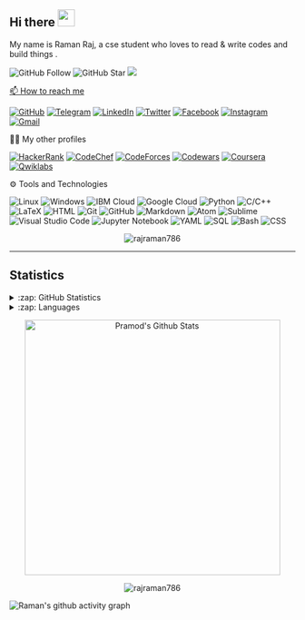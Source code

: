 ## Hi there <img src="https://raw.githubusercontent.com/MartinHeinz/MartinHeinz/master/wave.gif" width="30px">

My name is Raman Raj, a cse student who loves to read & write codes and build things .

![GitHub Follow](https://img.shields.io/github/followers/rajraman786.svg?style=social&label=Follow)
![GitHub Star](https://img.shields.io/github/stars/rajraman786?affiliations=OWNER%2CCOLLABORATOR&style=social&label=Star)
<a href="https://github.com/rajraman786/github-visitors-counter">
    <img src="https://komarev.com/ghpvc/?username=rajraman786&">

📫 How to reach me

[![GitHub](https://img.shields.io/badge/--github?label=Github&logo=GitHub&style=social)](https://github.com/rajraman786) 
[![Telegram](https://img.shields.io/badge/--telegram?label=Telegram&logo=Telegram&style=social)](https://t.me/) 
[![LinkedIn](https://img.shields.io/badge/--linkedin?label=LinkedIn&logo=LinkedIn&style=social)](https://www.linkedin.com/in/rajraman786)
[![Twitter](https://img.shields.io/badge/--Twitter?label=Twitter&logo=Twitter&style=social)](https://twitter.com/rajraman786) 
[![Facebook](https://img.shields.io/badge/--Facebook?label=Facebook&logo=Facebook&style=social)](https://www.instagram.com/rajraman786/) 
[![Instagram](https://img.shields.io/badge/--Instagram?label=Instagram&logo=Instagram&style=social)](https://www.instagram.com/rajraman786/) 
[![Gmail](https://img.shields.io/badge/--linkedin?label=Gmail&logo=gmail&style=social)](mailto:rajraman786@yahoo.com)

👨‍💻 My other profiles

[![HackerRank](https://img.shields.io/badge/--dev?label=HackerRank&logo=Hackerrank&style=social)](https://www.hackerrank.com/rajraman786)
[![CodeChef](https://img.shields.io/badge/--dev?label=CodeChef&logo=CodeChef&style=social)](https://www.codechef.com/rajraman786)
[![CodeForces](https://img.shields.io/badge/--dev?label=CodeForces&logo=CodeForces&style=social)](https://www.codeforces.com/rajraman786)
[![Codewars](https://img.shields.io/badge/--dev?label=Codewars&logo=codewars&style=social)](https://www.codewars.com/users/)
[![Coursera](https://img.shields.io/badge/--dev?label=Coursera&logo=coursera&style=social)](https://www.coursera.org/user/)
[![Qwiklabs](https://img.shields.io/badge/--dev?label=Qwiklabs&logo=qwiklabs&style=social)](https://www.qwiklabs.com/public_profiles/)

⚙ Tools and Technologies

![Linux](https://img.shields.io/badge/-Linux-333333?style=flat&logo=linux)
![Windows](https://img.shields.io/badge/-Windows-333333?style=flat&logo=windows)
![IBM Cloud](https://img.shields.io/badge/-IBM%20Cloud-333333?style=flat&logo=ibm)
![Google Cloud](https://img.shields.io/badge/-Google%20Cloud-333333?style=flat&logo=google-cloud)
![Python](https://img.shields.io/badge/-Python-333333?style=flat&logo=python)
![C/C++](https://img.shields.io/badge/-C/C++-333333?style=flat&logo=c)
![LaTeX](https://img.shields.io/badge/-LaTeX-333333?style=flat&logo=latex)
![HTML](https://img.shields.io/badge/-HTML-333333?style=flat&logo=HTML5)
![Git](https://img.shields.io/badge/-Git-333333?style=flat&logo=git)
![GitHub](https://img.shields.io/badge/-GitHub-333333?style=flat&logo=github)
![Markdown](https://img.shields.io/badge/-Markdown-333333?style=flat&logo=markdown)
![Atom](https://img.shields.io/badge/-Atom-333333?style=flat&logo=atom)
![Sublime](https://img.shields.io/badge/-Sublime%20-333333?style=flat&logo=sublime-text)
![Visual Studio Code](https://img.shields.io/badge/-Visual%20Studio%20Code-333333?style=flat&logo=visual-studio-code&logoColor=007ACC)
![Jupyter Notebook](https://img.shields.io/badge/-Jupyter%20Notebook-333333?style=flat&logo=jupyter)
![YAML](https://img.shields.io/badge/-YAML-333333)
![SQL](https://img.shields.io/badge/-SQL-333333?style=flat)
![Bash](https://img.shields.io/badge/-Bash-333333?style=flat)
![CSS](https://img.shields.io/badge/-CSS-333333?style=flat)
    
<p align="center"><img src="https://github-readme-stats.vercel.app/api/top-langs?username=rajraman786&show_icons=true&title_color=00a6ff&locale=en&layout=compact" alt="rajraman786" /></p>

<hr>

## Statistics

<details close>
<summary>:zap: GitHub Statistics</summary>
  <img src="https://github-readme-stats.vercel.app/api?username=rajraman786&show_icons=true&theme=nord" width="400px">
</details>

<details close>
<summary>:zap: Languages</summary>
  <img src="https://wakatime.com/share/@9ab069a4-0617-4090-a4d1-1baff8761284/f60fc92b-8226-4e6e-b6d9-0fb059596b46.svg" width="400px">
</details>
<div>
<p align="center">
 <img align="center" src="https://github-readme-stats.vercel.app/api?username=rajraman786&show_icons=true&title_color=00a6ff&icon_color=ffbb00&text_color=000000&bg_color=ffffff" alt="Pramod's Github Stats" width="450px">
  </p>
  </div>
    <p align="center"><img align="center" src="https://github-readme-streak-stats.herokuapp.com/?user=rajraman786&title_color=00a6ff&icon_color=ffbb00" alt="rajraman786" /></p>



![Raman's github activity graph](https://activity-graph.herokuapp.com/graph?username=rajraman786&title_color=00a6ff&theme=react-dark)

